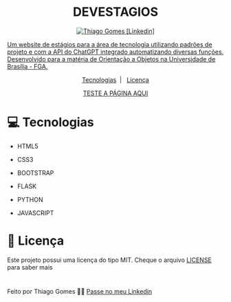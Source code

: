 <h1 align="center">
   DEVESTAGIOS
</h1>

<p align="center">
   <a href="https://www.linkedin.com/in/thgomxs/" >
   <img alt="Thiago Gomes [Linkedin]" src="https://img.shields.io/badge/-ThiagoGomes-1E65CF?style=flat&logo=Linkedin&logoColor=white"/>
</p>

<p>
  Um website de estágios para a área de tecnologia utilizando padrões de projeto e com a API do ChatGPT integrado automatizando diversas funções. Desenvolvido para a matéria de Orientação a Objetos na Universidade de Brasília - FGA.
</p>

<p align="center">
  <a href="#computer-tecnologias">Tecnologias</a>&nbsp;&nbsp;|&nbsp;&nbsp;
  <a href="#open_book-licença">Licença</a>
</p>

<p align="center"><a href="https://thgomxs.pythonanywhere.com">TESTE A PÁGINA AQUI</a></p>

# :computer: Tecnologias

-   <p>HTML5</p>
-   <p>CSS3</p>
-   <p>BOOTSTRAP</p>
-   <p>FLASK</p>
-   <p>PYTHON</p>
-   <p>JAVASCRIPT</p>

# :open_book: Licença

Este projeto possui uma licença do tipo MIT. Cheque o arquivo [LICENSE](https://github.com/thgomxs/devestagios/blob/main/LICENSE) para saber mais

#

Feito por Thiago Gomes 🧑‍💻 [Passe no meu Linkedin](https://www.linkedin.com/in/thgomxs/)
